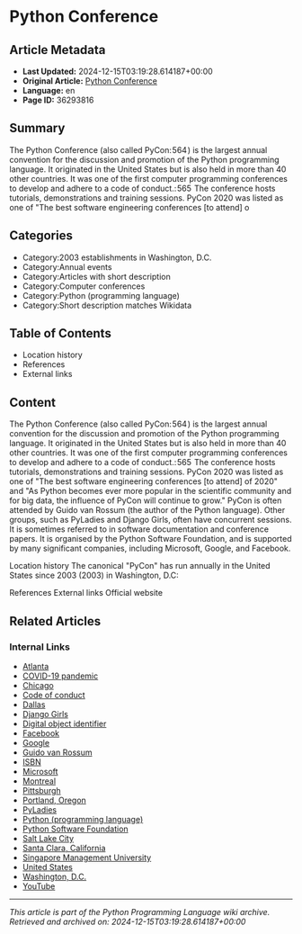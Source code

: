 # Python Conference

## Article Metadata

- **Last Updated:** 2024-12-15T03:19:28.614187+00:00
- **Original Article:** [Python Conference](https://en.wikipedia.org/wiki/Python_Conference)
- **Language:** en
- **Page ID:** 36293816

## Summary

The Python Conference (also called PyCon: 564 ) is the largest annual convention for the discussion and promotion of the Python programming language. It originated in the United States but is also held in more than 40 other countries. It was one of the first computer programming conferences to develop and adhere to a code of conduct.: 565  The conference hosts tutorials, demonstrations and training sessions.
PyCon 2020 was listed as one of "The best software engineering conferences [to attend] o

## Categories

- Category:2003 establishments in Washington, D.C.
- Category:Annual events
- Category:Articles with short description
- Category:Computer conferences
- Category:Python (programming language)
- Category:Short description matches Wikidata

## Table of Contents

- Location history
- References
- External links

## Content

The Python Conference (also called PyCon: 564 ) is the largest annual convention for the discussion and promotion of the Python programming language. It originated in the United States but is also held in more than 40 other countries. It was one of the first computer programming conferences to develop and adhere to a code of conduct.: 565  The conference hosts tutorials, demonstrations and training sessions.
PyCon 2020 was listed as one of "The best software engineering conferences [to attend] of 2020" and "As Python becomes ever more popular in the scientific community and for big data, the influence of PyCon will continue to grow." PyCon is often attended by Guido van Rossum (the author of the Python language). Other groups, such as PyLadies and Django Girls, often have concurrent sessions.
It is sometimes referred to in software documentation and conference papers.
It is organised by the Python Software Foundation, and is supported by many significant companies, including Microsoft, Google, and Facebook.

Location history
The canonical "PyCon" has run annually in the United States since 2003 (2003) in Washington, D.C:

References
External links
Official website

## Related Articles

### Internal Links

- [Atlanta](https://en.wikipedia.org/wiki/Atlanta)
- [COVID-19 pandemic](https://en.wikipedia.org/wiki/COVID-19_pandemic)
- [Chicago](https://en.wikipedia.org/wiki/Chicago)
- [Code of conduct](https://en.wikipedia.org/wiki/Code_of_conduct)
- [Dallas](https://en.wikipedia.org/wiki/Dallas)
- [Django Girls](https://en.wikipedia.org/wiki/Django_Girls)
- [Digital object identifier](https://en.wikipedia.org/wiki/Digital_object_identifier)
- [Facebook](https://en.wikipedia.org/wiki/Facebook)
- [Google](https://en.wikipedia.org/wiki/Google)
- [Guido van Rossum](https://en.wikipedia.org/wiki/Guido_van_Rossum)
- [ISBN](https://en.wikipedia.org/wiki/ISBN)
- [Microsoft](https://en.wikipedia.org/wiki/Microsoft)
- [Montreal](https://en.wikipedia.org/wiki/Montreal)
- [Pittsburgh](https://en.wikipedia.org/wiki/Pittsburgh)
- [Portland, Oregon](https://en.wikipedia.org/wiki/Portland,_Oregon)
- [PyLadies](https://en.wikipedia.org/wiki/PyLadies)
- [Python (programming language)](https://en.wikipedia.org/wiki/Python_(programming_language))
- [Python Software Foundation](https://en.wikipedia.org/wiki/Python_Software_Foundation)
- [Salt Lake City](https://en.wikipedia.org/wiki/Salt_Lake_City)
- [Santa Clara, California](https://en.wikipedia.org/wiki/Santa_Clara,_California)
- [Singapore Management University](https://en.wikipedia.org/wiki/Singapore_Management_University)
- [United States](https://en.wikipedia.org/wiki/United_States)
- [Washington, D.C.](https://en.wikipedia.org/wiki/Washington,_D.C.)
- [YouTube](https://en.wikipedia.org/wiki/YouTube)

---
_This article is part of the Python Programming Language wiki archive._
_Retrieved and archived on: 2024-12-15T03:19:28.614187+00:00_